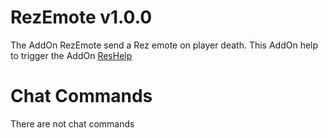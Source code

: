 # RezEmote v1.0.0

The AddOn RezEmote send a Rez emote on player death.
This AddOn help to trigger the AddOn [ResHelp](https://tools.idrinth.de/addons/reshelp/)

# Chat Commands

There are not chat commands
